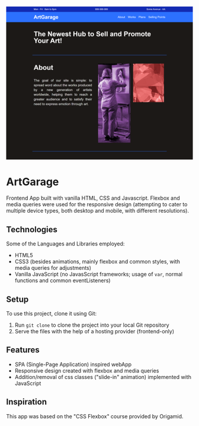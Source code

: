 ![ArtGarage](/images/ArtGarage.png)

# ArtGarage

Frontend App built with vanilla HTML, CSS and Javascript. Flexbox and media queries were used for the responsive design (attempting to cater to multiple device types, both desktop and mobile, with different resolutions).

## Technologies

Some of the Languages and Libraries employed:

- HTML5
- CSS3 (besides animations, mainly flexbox and common styles, with media queries for adjustments)
- Vanilla JavaScript (no JavasScript frameworks; usage of `var`, normal functions and common eventListeners)

## Setup

To use this project, clone it using Git:

1. Run `git clone` to clone the project into your local Git repository
2. Serve the files with the help of a hosting provider (frontend-only)

## Features

- SPA (Single-Page Application) inspired webApp
- Responsive design created with flexbox and media queries
- Addition/removal of css classes ("slide-in" animation) implemented with JavaScript

## Inspiration

This app was based on the "CSS Flexbox" course provided by Origamid.
